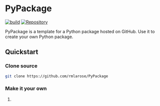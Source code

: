 # PyPackage

[![build](https://github.com/rmlarose/PyPackage/workflows/Python%20package/badge.svg)](https://github.com/rmlarose/PyPackage/actions)
[![Repository](https://img.shields.io/badge/GitHub-5C5C5C.svg?logo=github)](https://github.com/rmlarose/PyPackage)

PyPackage is a template for a Python package hosted on GitHub. Use it to create your own Python package.

## Quickstart

### Clone source

```bash
git clone https://github.com/rmlarose/PyPackage
```

### Make it your own

1. 

